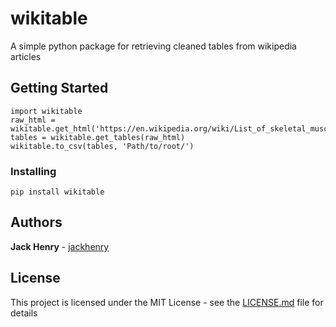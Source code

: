# wikitable

A simple python package for retrieving cleaned tables from wikipedia articles

## Getting Started

```
import wikitable
raw_html = wikitable.get_html('https://en.wikipedia.org/wiki/List_of_skeletal_muscles_of_the_human_body')
tables = wikitable.get_tables(raw_html)
wikitable.to_csv(tables, 'Path/to/root/')

```

### Installing

```
pip install wikitable
```

## Authors

**Jack Henry**  - [jackhenry](https://github.com/jackhenry)


## License

This project is licensed under the MIT License - see the [LICENSE.md](LICENSE.md) file for details
